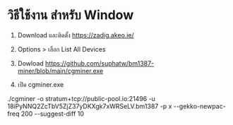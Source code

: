 # วิธีใช้งาน สำหรับ Window

1. Download และติดตั้ง https://zadig.akeo.ie/
2. Options > เลือก List All Devices

3. Dowload https://github.com/suphatw/bm1387-miner/blob/main/cgminer.exe
4. เปิด cgminer.exe

./cgminer -o stratum+tcp://public-pool.io:21496 -u 18iPyNNQ2ZcTbV5ZjZ37yDKXgk7xWRSeLV.bm1387 -p x --gekko-newpac-freq 200 --suggest-diff 10
